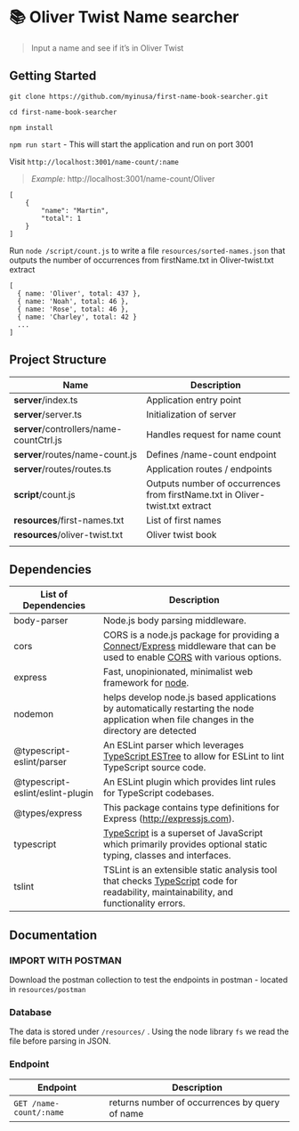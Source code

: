 # 📚 Oliver Twist Name searcher

> Input a name and see if it’s in Oliver Twist

## Getting Started

`git clone https://github.com/myinusa/first-name-book-searcher.git`

`cd first-name-book-searcher`

`npm install`

`npm run start` - This will start the application and run on port 3001

Visit `http://localhost:3001/name-count/:name`

> _Example:_ http://localhost:3001/name-count/Oliver

```
[
    {
        "name": "Martin",
        "total": 1
    }
]
```

Run `node /script/count.js` to write a file `resources/sorted-names.json` that outputs the number of occurrences from firstName.txt in Oliver-twist.txt extract

```
[
  { name: 'Oliver', total: 437 },
  { name: 'Noah', total: 46 },
  { name: 'Rose', total: 46 },
  { name: 'Charley', total: 42 }
  ...
]
```

## Project Structure

| Name                                     | Description                                                  |
| ---------------------------------------- | ------------------------------------------------------------ |
| **server**/index.ts                      | Application entry point                                      |
| **server**/server.ts                     | Initialization of server                                     |
| **server**/controllers/name-countCtrl.js | Handles request for name count                               |
| **server**/routes/name-count.js          | Defines /name-count endpoint                                 |
| **server**/routes/routes.ts              | Application routes / endpoints                               |
| **script**/count.js                      | Outputs number of occurrences from firstName.txt in Oliver-twist.txt extract |
| **resources**/first-names.txt            | List of first names                                          |
| **resources**/oliver-twist.txt           | Oliver twist book                                            |
|                                          |                                                              |

## Dependencies

| List of Dependencies             | Description                                                                                                                                                                                                                                             |
| -------------------------------- | ------------------------------------------------------------------------------------------------------------------------------------------------------------------------------------------------------------------------------------------------------- |
| body-parser                      | Node.js body parsing middleware.                                                                                                                                                                                                                        |
| cors                             | CORS is a node.js package for providing a [Connect](http://www.senchalabs.org/connect/)/[Express](http://expressjs.com/) middleware that can be used to enable [CORS](http://en.wikipedia.org/wiki/Cross-origin_resource_sharing) with various options. |
| express                          | Fast, unopinionated, minimalist web framework for [node](http://nodejs.org).                                                                                                                                                                            |
| nodemon                          | helps develop node.js based applications by automatically restarting the node application when file changes in the directory are detected                                                                                                               |
| @typescript-eslint/parser        | An ESLint parser which leverages [TypeScript ESTree](https://github.com/typescript-eslint/typescript-eslint/tree/master/packages/typescript-estree) to allow for ESLint to lint TypeScript source code.                                                 |
| @typescript-eslint/eslint-plugin | An ESLint plugin which provides lint rules for TypeScript codebases.                                                                                                                                                                                    |
| @types/express                   | This package contains type definitions for Express (http://expressjs.com).                                                                                                                                                                              |
| typescript                       | [TypeScript](http://www.typescriptlang.org) is a superset of JavaScript which primarily provides optional static typing, classes and interfaces.                                                                                                        |
| tslint                           | TSLint is an extensible static analysis tool that checks [TypeScript](https://github.com/Microsoft/TypeScript) code for readability, maintainability, and functionality errors.                                                                         |

## Documentation

### IMPORT WITH POSTMAN

Download the postman collection to test the endpoints in postman - located in `resources/postman`

### Database

The data is stored under `/resources/` . Using the node library `fs` we read the file before parsing in JSON.

### Endpoint

| Endpoint                | Description                                    |
| ----------------------- | ---------------------------------------------- |
| `GET /name-count/:name` | returns number of occurrences by query of name |
